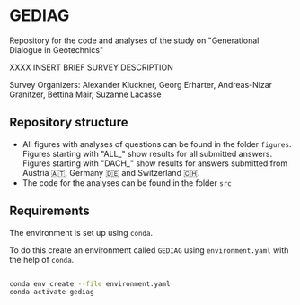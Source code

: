 # GEDIAG

Repository for the code and analyses of the study on "Generational Dialogue in Geotechnics"

XXXX INSERT BRIEF SURVEY DESCRIPTION

Survey Organizers: Alexander Kluckner, Georg Erharter, Andreas-Nizar Granitzer, Bettina Mair, Suzanne Lacasse


## Repository structure

- All figures with analyses of questions can be found in the folder `figures`. Figures starting with "ALL_" show results for all submitted answers. Figures starting with "DACH_" show results for answers submitted from Austria :austria:, Germany :de: and Switzerland :switzerland:.
- The code for the analyses can be found in the folder `src`


## Requirements

The environment is set up using `conda`.

To do this create an environment called `GEDIAG` using `environment.yaml` with the help of `conda`.

```bash

conda env create --file environment.yaml
conda activate gediag

```



